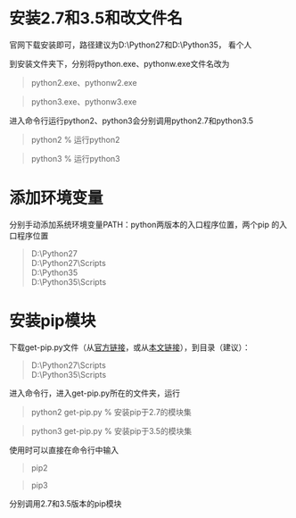 # 安装2.7和3.5和改文件名

官网下载安装即可，路径建议为D:\Python27和D:\Python35， 看个人

到安装文件夹下，分别将python.exe、pythonw.exe文件名改为

>python2.exe、pythonw2.exe 

>python3.exe、pythonw3.exe

进入命令行运行python2、python3会分别调用python2.7和python3.5

>python2 % 运行python2

>python3 % 运行python3

# 添加环境变量

分别手动添加系统环境变量PATH：python两版本的入口程序位置，两个pip 的入口程序位置

>D:\Python27  
>D:\Python27\Scripts  
>D:\Python35  
>D:\Python35\Scripts 

# 安装pip模块

下载get-pip.py文件（从[官方链接](https://bootstrap.pypa.io/get-pip.py)，或从[本文链接](https://github.com/chromiumikx/PythonLearning)），到目录（建议）：

>D:\Python27\Scripts  
>D:\Python35\Scripts

进入命令行，进入get-pip.py所在的文件夹，运行

>python2 get-pip.py % 安装pip于2.7的模块集

>python3 get-pip.py % 安装pip于3.5的模块集

使用时可以直接在命令行中输入

>pip2

>pip3

分别调用2.7和3.5版本的pip模块

